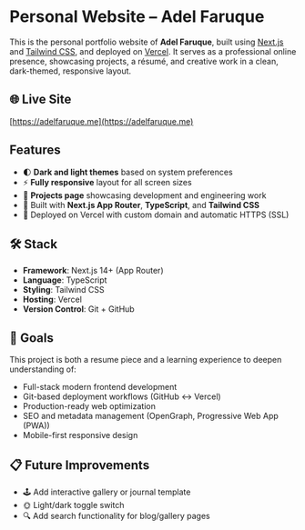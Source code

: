 # Personal Website – Adel Faruque

This is the personal portfolio website of **Adel Faruque**, built using [Next.js](https://nextjs.org/) and [Tailwind CSS](https://tailwindcss.com/), and deployed on [Vercel](https://vercel.com). It serves as a professional online presence, showcasing projects, a résumé, and creative work in a clean, dark-themed, responsive layout.

## 🌐 Live Site

[https://adelfaruque.me](https://adelfaruque.me)

## Features
- 🌓 **Dark and light themes** based on system preferences
- ⚡ **Fully responsive** layout for all screen sizes
- 📁 **Projects page** showcasing development and engineering work
- 🔧 Built with **Next.js App Router**, **TypeScript**, and **Tailwind CSS**
- 🚀 Deployed on Vercel with custom domain and automatic HTTPS (SSL)

## 🛠️ Stack
- **Framework**: Next.js 14+ (App Router)
- **Language**: TypeScript
- **Styling**: Tailwind CSS
- **Hosting**: Vercel
- **Version Control**: Git + GitHub

## 🧠 Goals
This project is both a resume piece and a learning experience to deepen understanding of:
- Full-stack modern frontend development
- Git-based deployment workflows (GitHub ↔ Vercel)
- Production-ready web optimization
- SEO and metadata management (OpenGraph, Progressive Web App (PWA))
- Mobile-first responsive design

## 📋 Future Improvements
- 🕹️ Add interactive gallery or journal template
- 🌞 Light/dark toggle switch
- 🔍 Add search functionality for blog/gallery pages
